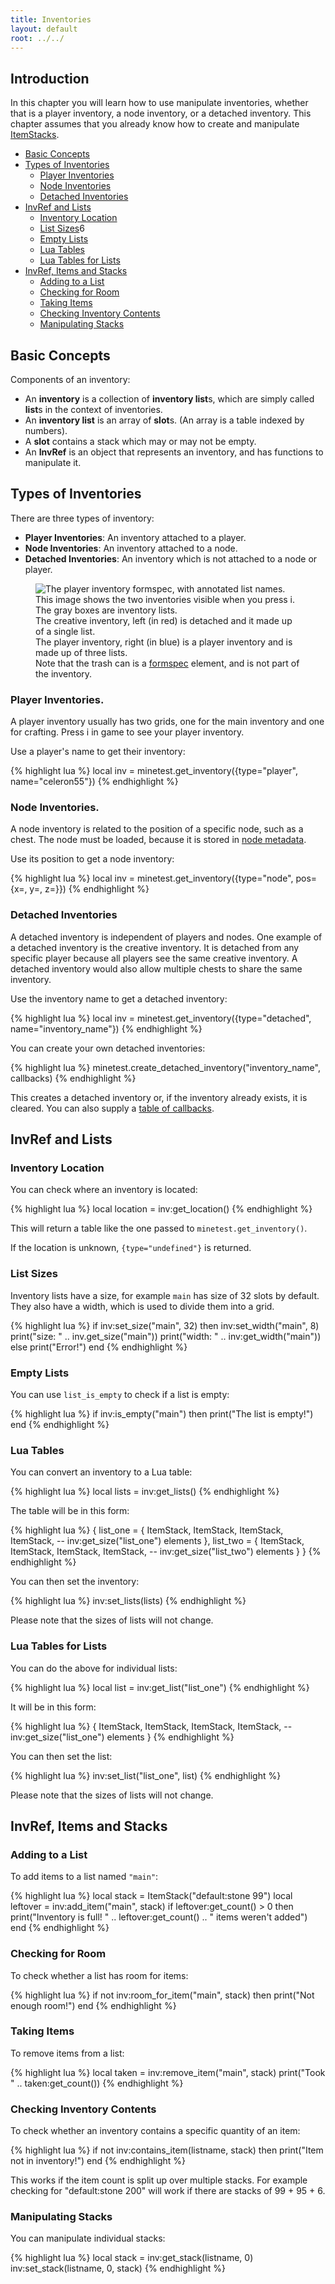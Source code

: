 ```yaml
---
title: Inventories
layout: default
root: ../../
---
```


## Introduction

In this chapter you will learn how to use manipulate inventories, whether that
is a player inventory, a node inventory, or a detached inventory.
This chapter assumes that you already know how to create and manipulate
[ItemStacks](itemstacks.html).

* [Basic Concepts](#basic-concepts)
* [Types of Inventories](#types-of-inventories)
    * [Player Inventories](#player-inventories)
    * [Node Inventories](#node-inventories)
    * [Detached Inventories](#detached-inventories)
* [InvRef and Lists](#invref-and-lists)
    * [Inventory Location](#inventory-location)
    * [List Sizes](#list-sizes)6
    * [Empty Lists](#empty-lists)
    * [Lua Tables](#lua-tables)
    * [Lua Tables for Lists](#lua-tables-for-lists)
* [InvRef, Items and Stacks](#invref-items-and-stacks)
    * [Adding to a List](#adding-to-a-list)
    * [Checking for Room](#checking-for-room)
    * [Taking Items](#taking-items)
    * [Checking Inventory Contents](#checking-inventory-contents)
    * [Manipulating Stacks](#manipulating-stacks)

## Basic Concepts

Components of an inventory:

* An **inventory** is a collection of **inventory list**s, which are simply called **list**s in the context of inventories.
* An **inventory list** is an array of **slot**s. (An array is a table indexed by numbers).
* A **slot** contains a stack which may or may not be empty.
* An **InvRef** is an object that represents an inventory, and has functions to manipulate it.

## Types of Inventories

There are three types of inventory:

* **Player Inventories**: An inventory attached to a player.
* **Node Inventories**: An inventory attached to a node.
* **Detached Inventories**: An inventory which is not attached to a node or player.

<figure>
    <img src="{{ page.root }}/static/inventories_lists.png" alt="The player inventory formspec, with annotated list names.">
    <figcaption>
        This image shows the two inventories visible when you press i.
        The gray boxes are inventory lists.<br />
        The creative inventory, left (in red) is detached and it made up of a
        single list.<br />
        The player inventory, right (in blue) is a player inventory
        and is made up of three lists.<br />
        Note that the trash can is a <a href="formspecs.html">formspec</a>
        element, and is not part of the inventory.
    </figcaption>
</figure>

### Player Inventories.

A player inventory usually has two grids, one for the main inventory and one for crafting.
Press i in game to see your player inventory. 

Use a player's name to get their inventory:

{% highlight lua %}
local inv = minetest.get_inventory({type="player", name="celeron55"})
{% endhighlight %}

### Node Inventories.

A node inventory is related to the position of a specific node, such as a chest.
The node must be loaded, because it is stored in [node metadata](node_metadata.html).

Use its position to get a node inventory:

{% highlight lua %}
local inv = minetest.get_inventory({type="node", pos={x=, y=, z=}})
{% endhighlight %}

### Detached Inventories

A detached inventory is independent of players and nodes.
One example of a detached inventory is the creative inventory. It is detached from
any specific player because all players see the same creative inventory.
A detached inventory would also allow multiple chests to share the same inventory.

Use the inventory name to get a detached inventory:

{% highlight lua %}
local inv = minetest.get_inventory({type="detached", name="inventory_name"})
{% endhighlight %}

You can create your own detached inventories:

{% highlight lua %}
minetest.create_detached_inventory("inventory_name", callbacks)
{% endhighlight %}

This creates a detached inventory or, if the inventory already exists, it is cleared.
You can also supply a [table of callbacks](../lua_api.html#detached-inventory-callbacks).

## InvRef and Lists

### Inventory Location

You can check where an inventory is located:

{% highlight lua %}
local location = inv:get_location()
{% endhighlight %}

This will return a table like the one passed to `minetest.get_inventory()`.

If the location is unknown, `{type="undefined"}` is returned.

### List Sizes

Inventory lists have a size, for example `main` has size of 32 slots by default.
They also have a width, which is used to divide them into a grid.

{% highlight lua %}
if inv:set_size("main", 32) then
    inv:set_width("main", 8)
    print("size:  " .. inv.get_size("main"))
    print("width: " .. inv:get_width("main"))
else
    print("Error!")
end
{% endhighlight %}

<!--The width and height of an inventory in a [formspec](formspecs.html) is
determined by the formspec element, not by the inventory. By that I mean
a list doesn't have a width or height, only the maximum number of stacks/slots.-->

### Empty Lists

You can use `list_is_empty` to check if a list is empty:

{% highlight lua %}
if inv:is_empty("main") then
    print("The list is empty!")
end
{% endhighlight %}

### Lua Tables

You can convert an inventory to a Lua table:

{% highlight lua %}
local lists = inv:get_lists()
{% endhighlight %}

The table will be in this form:

{% highlight lua %}
{
    list_one = {
        ItemStack,
        ItemStack,
        ItemStack,
        ItemStack,
        -- inv:get_size("list_one") elements
    },
    list_two = {
        ItemStack,
        ItemStack,
        ItemStack,
        ItemStack,
        -- inv:get_size("list_two") elements
    }
}
{% endhighlight %}

You can then set the inventory:

{% highlight lua %}
inv:set_lists(lists)
{% endhighlight %}

Please note that the sizes of lists will not change.

### Lua Tables for Lists

You can do the above for individual lists:

{% highlight lua %}
local list = inv:get_list("list_one")
{% endhighlight %}

It will be in this form:

{% highlight lua %}
{
    ItemStack,
    ItemStack,
    ItemStack,
    ItemStack,
    -- inv:get_size("list_one") elements
}
{% endhighlight %}

You can then set the list:

{% highlight lua %}
inv:set_list("list_one", list)
{% endhighlight %}

Please note that the sizes of lists will not change.

## InvRef, Items and Stacks

### Adding to a List

To add items to a list named `"main"`:

{% highlight lua %}
local stack = ItemStack("default:stone 99")
local leftover = inv:add_item("main", stack)
if leftover:get_count() > 0 then
    print("Inventory is full! " .. leftover:get_count() .. " items weren't added")
end
{% endhighlight %}

### Checking for Room

To check whether a list has room for items:

{% highlight lua %}
if not inv:room_for_item("main", stack) then
    print("Not enough room!")
end
{% endhighlight %}

### Taking Items

To remove items from a list:

{% highlight lua %}
local taken = inv:remove_item("main", stack)
print("Took " .. taken:get_count())
{% endhighlight %}

### Checking Inventory Contents

To check whether an inventory contains a specific quantity of an item:

{% highlight lua %}
if not inv:contains_item(listname, stack) then
    print("Item not in inventory!")
end
{% endhighlight %}

This works if the item count is split up over multiple stacks.
For example checking for "default:stone 200" will work if there
are stacks of 99 + 95 + 6.

### Manipulating Stacks

You can manipulate individual stacks:

{% highlight lua %}
local stack = inv:get_stack(listname, 0)
inv:set_stack(listname, 0, stack)
{% endhighlight %}
